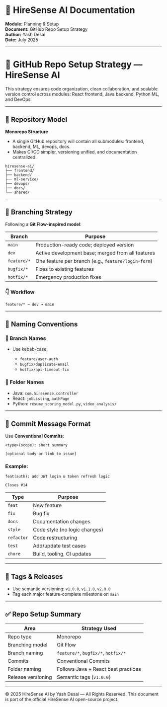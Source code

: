 # 📘 HireSense AI Documentation

**Module:** Planning & Setup  
**Document:** GitHub Repo Setup Strategy  
**Author:** Yash Desai  
**Date:** July 2025  

---

# 🔧 GitHub Repo Setup Strategy — HireSense AI

This strategy ensures code organization, clean collaboration, and scalable version control across modules: React frontend, Java backend, Python ML, and DevOps.

---

## 📁 Repository Model

**Monorepo Structure**
- A single GitHub repository will contain all submodules: frontend, backend, ML, devops, docs.
- Makes CI/CD simpler, versioning unified, and documentation centralized.

```
hiresense-ai/
├── frontend/
├── backend/
├── ml-service/
├── devops/
├── docs/
└── shared/
```

---

## 🌿 Branching Strategy

Following a **Git Flow-inspired model**:

| Branch       | Purpose                                          |
|--------------|--------------------------------------------------|
| `main`       | Production-ready code; deployed version          |
| `dev`        | Active development base; merged from all features |
| `feature/*`  | One feature per branch (e.g., `feature/login-form`) |
| `bugfix/*`   | Fixes to existing features                       |
| `hotfix/*`   | Emergency production fixes                       |

### 👇 Workflow
```text
feature/* → dev → main
```

---

## 📛 Naming Conventions

### 🔹 Branch Names

* Use kebab-case:

  * `feature/user-auth`
  * `bugfix/duplicate-email`
  * `hotfix/api-timeout-fix`

### 🔹 Folder Names

* Java: `com.hiresense.controller`
* React: `jobListing`, `authPage`
* Python: `resume_scoring_model.py`, `video_analysis/`

---

## 📝 Commit Message Format

Use **Conventional Commits**:

```
<type>(scope): short summary

[optional body or link to issue]
```

### Example:

```text
feat(auth): add JWT login & token refresh logic

Closes #14
```

| Type       | Purpose                       |
| ---------- | ----------------------------- |
| `feat`     | New feature                   |
| `fix`      | Bug fix                       |
| `docs`     | Documentation changes         |
| `style`    | Code style (no logic changes) |
| `refactor` | Code restructuring            |
| `test`     | Add/update test cases         |
| `chore`    | Build, tooling, CI updates    |

---

## 📂 Tags & Releases

* Use semantic versioning: `v1.0.0`, `v1.1.0`, `v2.0.0`
* Tag each major feature-complete milestone on `main`

---

## ✅ Repo Setup Summary

| Area               | Strategy Used                       |
| ------------------ | ----------------------------------- |
| Repo type          | Monorepo                            |
| Branching model    | Git Flow                            |
| Branch naming      | `feature/*`, `bugfix/*`, `hotfix/*` |
| Commits            | Conventional Commits                |
| Folder naming      | Follows Java + React best practices |
| Release versioning | Semantic tags (`v1.0.0`)            |

---

© 2025 HireSense AI by Yash Desai — All Rights Reserved.
This document is part of the official HireSense AI open-source project. 